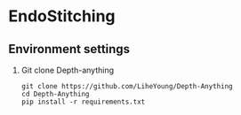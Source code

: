 # EndoStitching


## Environment settings
1. Git clone Depth-anything
   ```
   git clone https://github.com/LiheYoung/Depth-Anything
   cd Depth-Anything
   pip install -r requirements.txt
   ```
   
